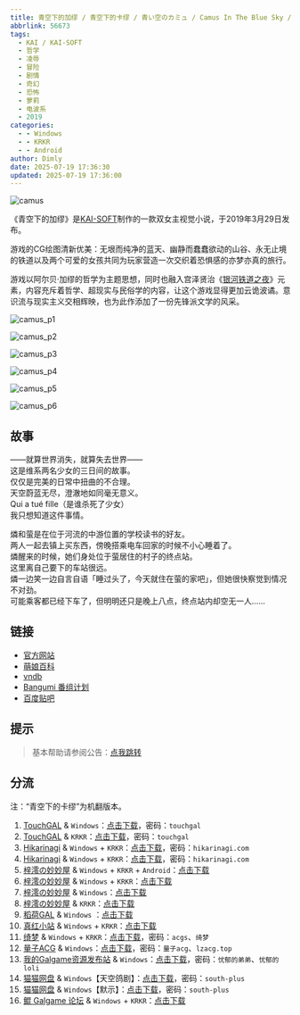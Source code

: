```yaml
---
title: 青空下的加缪 / 青空下的卡缪 / 青い空のカミュ / Camus In The Blue Sky / 	BSC
abbrlink: 56673
tags:
  - KAI / KAI-SOFT
  - 哲学
  - 凌辱
  - 冒险
  - 剧情
  - 奇幻
  - 恐怖
  - 萝莉
  - 电波系
  - 2019
categories:
  - - Windows
  - - KRKR
  - - Android
author: Dimly
date: 2025-07-19 17:36:30
updated: 2025-07-19 17:36:00
---
```


![camus](https://t.vndb.org/cv/46/108646.jpg)

《青空下的加缪》是[KAI-SOFT](https://zh.moegirl.org.cn/KAI(游戏公司))制作的一款双女主视觉小说，于2019年3月29日发布。

游戏的CG绘图清新优美：无垠而纯净的蓝天、幽静而蠢蠢欲动的山谷、永无止境的铁道以及两个可爱的女孩共同为玩家营造一次交织着恐惧感的亦梦亦真的旅行。

游戏以阿尔贝·加缪的哲学为主题思想，同时也融入宫泽贤治《[银河铁道之夜](https://zh.moegirl.org.cn/%E9%93%B6%E6%B2%B3%E9%93%81%E9%81%93%E4%B9%8B%E5%A4%9C)》元素，内容充斥着哲学、超现实与民俗学的内容，让这个游戏显得更加云诡波谲。意识流与现实主义交相辉映，也为此作添加了一份先锋派文学的风采。

<!--more-->

![camus_p1](https://t.vndb.org/sf/82/123082.jpg)

![camus_p2](https://t.vndb.org/sf/14/127114.jpg)

![camus_p3](https://t.vndb.org/sf/15/127115.jpg)

![camus_p4](https://t.vndb.org/sf/16/127116.jpg)

![camus_p5](https://t.vndb.org/sf/17/127117.jpg)

![camus_p6](https://t.vndb.org/sf/83/135683.jpg)

## 故事

——就算世界消失，就算失去世界——  
这是维系两名少女的三日间的故事。  
仅仅是完美的日常中扭曲的不合理。  
天空蔚蓝无尽，澄澈地如同毫无意义。  
Qui a tué fille（是谁杀死了少女）  
我只想知道这件事情。

燐和萤是在位于河流的中游位置的学校读书的好友。  
两人一起去镇上买东西，傍晚搭乘电车回家的时候不小心睡着了。  
燐醒来的时候，她们身处位于萤居住的村子的终点站。  
这里离自己要下的车站很远。  
燐一边笑一边自言自语「睡过头了，今天就住在萤的家吧」，但她很快察觉到情况不对劲。  
可能乘客都已经下车了，但明明还只是晚上八点，终点站内却空无一人……

## 链接

- [官方网站](http://kai-soft.jp/BSC/index.html)
- [萌娘百科](https://zh.moegirl.org.cn/%E9%9D%92%E7%A9%BA%E4%B8%8B%E7%9A%84%E5%8A%A0%E7%BC%AA)
- [vndb](https://vndb.org/v23863)
- [Bangumi 番组计划](https://bgm.tv/subject/257527)
- [百度贴吧](https://tieba.baidu.com/f?kw=%C7%E0%BF%D5%CF%C2%B5%C4%BC%D3%E7%D1)

## 提示

> 基本帮助请参阅公告：[点我跳转](/p/announcement/)

## 分流

注：“青空下的卡缪”为机翻版本。

1.  [TouchGAL](https://www.touchgal.us/) & `Windows`：[点击下载](https://pan.touchgal.net/s/OpPFW)，密码：`touchgal`
2.  [TouchGAL](https://www.touchgal.us/) & `KRKR`：[点击下载](https://pan.touchgal.net/s/OLRCW)，密码：`touchgal`
3.  [Hikarinagi](https://www.hikarinagi.net/) & `Windows` + `KRKR`：[点击下载](https://pan.yurari.moe/s/n5gRsq)，密码：`hikarinagi.com`
4.  [Hikarinagi](https://www.hikarinagi.net/) & `Windows` + `KRKR`：[点击下载](https://pan.yurari.moe/s/1QGuD)，密码：`hikarinagi.com`
5.  [梓澪の妙妙屋](https://zi0.cc/) & `Windows` + `KRKR` + `Android`：[点击下载](https://zi0.cc/,%E3%80%90ADV-%E5%86%92%E9%99%A9%E6%B8%B8%E6%88%8F%E3%80%91/%E3%80%90PC+%E5%AE%89%E5%8D%93%E3%80%91%E9%9D%92%E7%A9%BA%E4%B8%8B%E7%9A%84%E5%8A%A0%E7%BC%AA)
6.  [梓澪の妙妙屋](https://zi0.cc/) & `Windows` + `KRKR`：[点击下载](https://zi0.cc/,%E3%80%90ADV-%E5%86%92%E9%99%A9%E6%B8%B8%E6%88%8F%E3%80%91/%E3%80%90PC+%E5%AE%89%E5%8D%93%E3%80%91%E9%9D%92%E7%A9%BA%E4%B8%8B%E7%9A%84%E5%8A%A0%E7%BC%AA/%E3%80%90kr+pc%E3%80%91%E9%9D%92%E7%A9%BA%E7%9A%84%E5%8D%A1%E7%BC%AA%EF%BC%8F%E9%9D%92%E7%A9%BA%E4%B8%8B%E7%9A%84%E5%8A%A0%E7%BC%AA.zip)
7.  [梓澪の妙妙屋](https://zi0.cc/) & `Windows`：[点击下载](https://zi0.cc/%E5%90%88%E9%9B%86%E7%B3%BB%E5%88%97/%E5%8D%97+GalGame%E6%B1%89%E5%8C%96%E5%8C%BA%E5%85%A8%E5%8C%BA%E8%B5%84%E6%BA%90%E5%A4%87%E4%BB%BD/02/[KAI]%20%E9%9D%92%E3%81%84%E7%A9%BA%E3%81%AE%E3%82%AB%E3%83%9F%E3%83%A5%20%20%E9%9D%92%E7%A9%BA%E4%B8%8B%E7%9A%84%E5%8A%A0%E7%BC%AA%20%E6%B1%89%E5%8C%96%E7%A1%AC%E7%9B%98%E7%89%88[%E5%A4%A9%E7%A9%BA%E9%B8%BD%E5%89%A7%E6%B1%89%E5%8C%96%E7%BB%84].zip)
8.  [梓澪の妙妙屋](https://zi0.cc/) & `KRKR`：[点击下载](https://zi0.cc/%60%E3%80%90%E5%BD%92%20%E6%A1%A3%E3%80%91/%E3%80%90KRKR%E5%90%88%E9%9B%86%E3%80%91/2/%E9%9D%92%E7%A9%BA%E4%B8%8B%E7%9A%84%E5%8A%A0%E7%BC%AA.exe)
9.  [稻荷GAL](https://inarigal.com/) & `Windows` ：[点击下载](https://inarigal.com/detail/179)
10.  [真红小站](https://www.shinnku.com/) & `Windows` + `KRKR`：[点击下载](https://www.shinnku.com/search?q=%E9%9D%92%E7%A9%BA%E4%B8%8B%E7%9A%84%E5%8A%A0%E7%BC%AA)
11. [绮梦](https://acgs.one/) & `Windows` + `KRKR`：[点击下载](https://game.acgs.one/game/155.html)，密码：`acgs`、`绮梦`
12. [量子ACG](https://lzacg.org/) & `Windows`：[点击下载](https://lzacg.org/564)，密码：`量子acg`、`lzacg.top`
13. [我的Galgame资源发布站](https://www.ttloli.com/) & `Windows`：[点击下载](https://www.ttloli.com/qingkongxiadejiamiu.html)，密码：`忧郁的弟弟`、`忧郁的loli`
14. [猫猫网盘](https://sakiko.de/) & `Windows`【天空鸽剧】：[点击下载](https://sakiko.de/GalGame/SP%E5%90%8E%E7%AB%AF1[GalGame%E5%88%86%E5%8C%BA]/GalGame%E5%90%88%E9%9B%86-05%E5%8F%B7%E6%9C%BA/Part23/[Kai]%20%E9%9D%92%E7%A9%BA%E4%B8%8B%E7%9A%84%E5%8A%A0%E7%BC%AA%EF%BC%8F%E9%9D%92%E7%A9%BA%E7%9A%84%E5%8D%A1%E7%BC%AA%EF%BC%8F%E9%9D%92%E3%81%84%E7%A9%BA%E3%81%AE%E3%82%AB%E3%83%9F%E3%83%A5%E3%80%90%E5%A4%A9%E7%A9%BA%E9%B8%BD%E5%89%A7%E6%B1%89%E5%8C%96%E7%BB%84%E3%80%91.rar)，密码：`south-plus`
15. [猫猫网盘](https://sakiko.de/) & `Windows`【默示】：[点击下载](https://sakiko.de/GalGame/SP%E5%90%8E%E7%AB%AF1[GalGame%E5%88%86%E5%8C%BA]/GalGame%E5%90%88%E9%9B%86-05%E5%8F%B7%E6%9C%BA/Part23/[Kai]%20%E9%9D%92%E7%A9%BA%E4%B8%8B%E7%9A%84%E5%8A%A0%E7%BC%AA%EF%BC%8F%E9%9D%92%E7%A9%BA%E7%9A%84%E5%8D%A1%E7%BC%AA%EF%BC%8F%E9%9D%92%E3%81%84%E7%A9%BA%E3%81%AE%E3%82%AB%E3%83%9F%E3%83%A5%E3%80%90%E9%BB%98%E7%A4%BA%E6%B1%89%E5%8C%96%E7%BB%84%E3%80%91.rar)，密码：`south-plus`
16. [鲲 Galgame 论坛](https://kungal.com) & `Windows` + `KRKR`：[点击下载](https://www.kungal.com/galgame/244)
